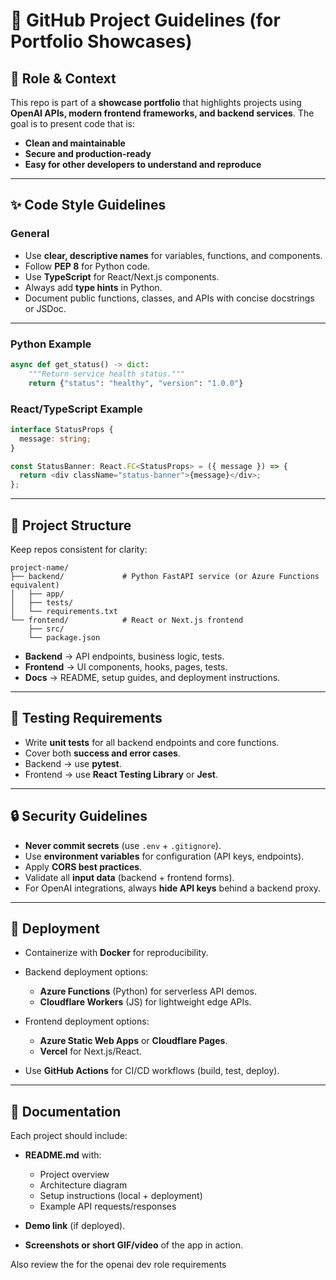 # 📂 GitHub Project Guidelines (for Portfolio Showcases)

## 🎯 Role & Context

This repo is part of a **showcase portfolio** that highlights projects using **OpenAI APIs, modern frontend frameworks, and backend services**. The goal is to present code that is:

* **Clean and maintainable**
* **Secure and production-ready**
* **Easy for other developers to understand and reproduce**

---

## ✨ Code Style Guidelines

### General

* Use **clear, descriptive names** for variables, functions, and components.
* Follow **PEP 8** for Python code.
* Use **TypeScript** for React/Next.js components.
* Always add **type hints** in Python.
* Document public functions, classes, and APIs with concise docstrings or JSDoc.

---

### Python Example

```python
async def get_status() -> dict:
    """Return service health status."""
    return {"status": "healthy", "version": "1.0.0"}
```

### React/TypeScript Example

```typescript
interface StatusProps {
  message: string;
}

const StatusBanner: React.FC<StatusProps> = ({ message }) => {
  return <div className="status-banner">{message}</div>;
};
```

---

## 📁 Project Structure

Keep repos consistent for clarity:

```
project-name/
├── backend/             # Python FastAPI service (or Azure Functions equivalent)
│   ├── app/
│   ├── tests/
│   └── requirements.txt
└── frontend/            # React or Next.js frontend
    ├── src/
    └── package.json
```

* **Backend** → API endpoints, business logic, tests.
* **Frontend** → UI components, hooks, pages, tests.
* **Docs** → README, setup guides, and deployment instructions.

---

## 🧪 Testing Requirements

* Write **unit tests** for all backend endpoints and core functions.
* Cover both **success and error cases**.
* Backend → use **pytest**.
* Frontend → use **React Testing Library** or **Jest**.

---

## 🔒 Security Guidelines

* **Never commit secrets** (use `.env` + `.gitignore`).
* Use **environment variables** for configuration (API keys, endpoints).
* Apply **CORS best practices**.
* Validate all **input data** (backend + frontend forms).
* For OpenAI integrations, always **hide API keys** behind a backend proxy.

---

## 🚀 Deployment

* Containerize with **Docker** for reproducibility.
* Backend deployment options:

  * **Azure Functions** (Python) for serverless API demos.
  * **Cloudflare Workers** (JS) for lightweight edge APIs.
* Frontend deployment options:

  * **Azure Static Web Apps** or **Cloudflare Pages**.
  * **Vercel** for Next.js/React.
* Use **GitHub Actions** for CI/CD workflows (build, test, deploy).

---

## 📖 Documentation

Each project should include:

* **README.md** with:

  * Project overview
  * Architecture diagram
  * Setup instructions (local + deployment)
  * Example API requests/responses
* **Demo link** (if deployed).
* **Screenshots or short GIF/video** of the app in action.

Also review the for the openai dev role requirements 